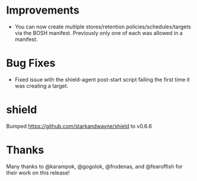 # Improvements

- You can now create multiple stores/retention policies/schedules/targets
  via the BOSH manifest. Previously only one of each was allowed in a manifest.

# Bug Fixes

- Fixed issue with the shield-agent post-start script
  failing the first time it was creating a target.

# shield
Bumped https://github.com/starkandwayne/shield to v0.6.6


# Thanks

Many thanks to @karampok, @gogolok, @frodenas, and @fearoffish for their work on this
release!

